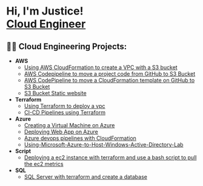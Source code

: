 <h1>Hi, I'm Justice! <br/><a href="https://www.linkedin.com/in/justiceokp/">Cloud Engineer</a></h1>

<h2>👨‍💻 Cloud Engineering Projects:</h2>

- <b>AWS</b>
  - [Using AWS CloudFormation to create a VPC with a S3 bucket](https://github.com/JusticeOkp/CloudFormation_VPC_S3)
  - [AWS Codepipeline to move a project code from GitHub to S3 Bucket](https://github.com/JusticeOkp/Linking-GitHub-to-a-S3-bucket)
  - [AWS CodePipeline to move a CloudFormation template on GitHub to S3 Bucket](https://github.com/JusticeOkp/Using-aws-CodePipeline)
  - [S3 Bucket Static website](https://github.com/JusticeOkp/S3-Bucket-Static-website)
- <b>Terraform</b>
  - [Using Terraform to deploy a vpc](https://github.com/JusticeOkp/AWS-Terraform)
  - [CI-CD Pipelines using Terraform](https://github.com/JusticeOkp/CI-CD-Pipelines-using-Terraform-)
- <b>Azure</b> 
  - [Creating a Virtual Machine on Azure](https://github.com/JusticeOkp/Creating-a-Virtual-Machine-on-Azure)
  - [Deploying Web App on Azure](https://github.com/JusticeOkp/Deploying-Web-App-on-Azure)
  - [Azure devops pipelines with CloudFormation](https://github.com/JusticeOkp/Azure-devops-pipelines-with-CloudFormation)
  - [Using-Microsoft-Azure-to-Host-Windows-Active-Directory-Lab](https://github.com/JusticeOkp/Using-Microsoft-Azure-to-Host-Windows-Active-Directory-Lab/tree/main)
- <b>Script</b>
  - [Deploying a ec2 instance with terraform and use a bash script to pull the ec2 metrics](https://github.com/JusticeOkp/Script-Project)
- <b>SQL</b>
  - [SQL Server with terraform and create a database](https://github.com/JusticeOkp/Project-using-SQL)

[linkedin]: https://linkedin.com/in/justiceokp

<!--
**joshmadakor1/joshmadakor1** is a ✨ _special_ ✨ repository because its `README.md` (this file) appears on your GitHub profile.

Here are some ideas to get you started:

- 🔭 I’m currently working on ...
- 🌱 I’m currently learning ...
- 👯 I’m looking to collaborate on ...
- 🤔 I’m looking for help with ...
- 💬 Ask me about ...
- 📫 How to reach me: ...
- 😄 Pronouns: ...
- ⚡ Fun fact: ...
-->
